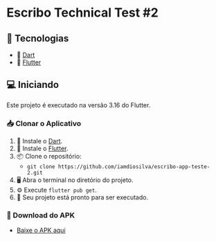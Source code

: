 # Escribo Technical Test #2

## 🧪 Tecnologias

- 🎯 [Dart](https://dart.dev/)
- 🚀 [Flutter](https://docs.flutter.dev/get-started/install)

## 💻 Iniciando

Este projeto é executado na versão 3.16 do Flutter.

### 📥 Clonar o Aplicativo

1. 🔧 Instale o [Dart](https://dart.dev/).
2. 🔧 Instale o [Flutter](https://docs.flutter.dev/get-started/install).
3. 📦 Clone o repositório:
   - `git clone https://github.com/iamdiosilva/escribo-app-teste-2.git`
4. 🖥️ Abra o terminal no diretório do projeto.
5. ⚙️ Execute `flutter pub get`.
6. 🚀 Seu projeto está pronto para ser executado.

### 📲 Download do APK

- [Baixe o APK aqui](https://drive.google.com/file/d/1zW1VSblFHFOeFGwG20qh08zu31VgLj3L/view?usp=sharing)
